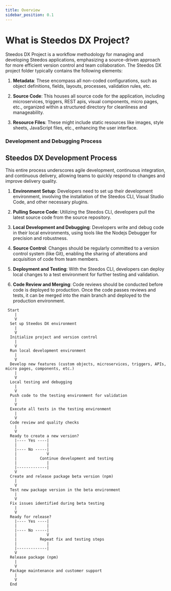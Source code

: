 ```yaml
---
title: Overview
sidebar_position: 0.1
---
```


# What is Steedos DX Project?

Steedos DX Project is a workflow methodology for managing and developing Steedos applications, emphasizing a source-driven approach for more efficient version control and team collaboration. The Steedos DX project folder typically contains the following elements:

1. **Metadata**: These encompass all non-coded configurations, such as object definitions, fields, layouts, processes, validation rules, etc.

2. **Source Code**: This houses all source code for the application, including microservices, triggers, REST apis, visual components, micro pages, etc., organized within a structured directory for cleanliness and manageability.

3. **Resource Files**: These might include static resources like images, style sheets, JavaScript files, etc., enhancing the user interface.


### Development and Debugging Process



## Steedos DX Development Process

This entire process underscores agile development, continuous integration, and continuous delivery, allowing teams to quickly respond to changes and improve delivery quality.

1. **Environment Setup**: Developers need to set up their development environment, involving the installation of the Steedos CLI, Visual Studio Code, and other necessary plugins.

2. **Pulling Source Code**: Utilizing the Steedos CLI, developers pull the latest source code from the source repository.

3. **Local Development and Debugging**: Developers write and debug code in their local environments, using tools like the Nodejs Debugger for precision and robustness.

4. **Source Control**: Changes should be regularly committed to a version control system (like Git), enabling the sharing of alterations and acquisition of code from team members.

5. **Deployment and Testing**: With the Steedos CLI, developers can deploy local changes to a test environment for further testing and validation.

6. **Code Review and Merging**: Code reviews should be conducted before code is deployed to production. Once the code passes reviews and tests, it can be merged into the main branch and deployed to the production environment.

```
 Start
    |
    V
  Set up Steedos DX environment
    |
    V
  Initialize project and version control
    |
    V
  Run local development environment
    |
    V
  Develop new features (custom objects, microservices, triggers, APIs, micro pages, components, etc.)
    |
    V
  Local testing and debugging
    |
    V
  Push code to the testing environment for validation
    |
    V
  Execute all tests in the testing environment
    |
    V
  Code review and quality checks
    |
    V
  Ready to create a new version?
    |---- Yes ----|
    |             |
    |---- No -----|
    |             V
    |          Continue development and testing
    |             |
    |-------------|
    V
  Create and release package beta version (npm)
    |
    V
  Test new package version in the beta environment
    |
    V
  Fix issues identified during beta testing
    |
    V
  Ready for release?
    |---- Yes ----|
    |             |
    |---- No -----|
    |             V
    |          Repeat fix and testing steps
    |             |
    |-------------|
    V
  Release package (npm)
    |
    V
  Package maintenance and customer support
    |
    V
  End
```

